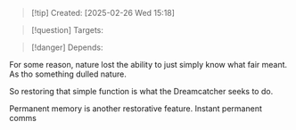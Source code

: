 
>[!tip] Created: [2025-02-26 Wed 15:18]

>[!question] Targets: 

>[!danger] Depends: 

For some reason, nature lost the ability to just simply know what fair meant.  As tho something dulled nature.

So restoring that simple function is what the Dreamcatcher seeks to do.

Permanent memory is another restorative feature.
Instant permanent comms